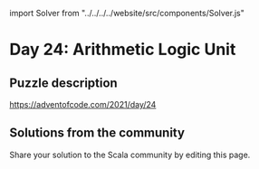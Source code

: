 import Solver from "../../../../website/src/components/Solver.js"

# Day 24: Arithmetic Logic Unit

## Puzzle description

https://adventofcode.com/2021/day/24

## Solutions from the community

Share your solution to the Scala community by editing this page.
